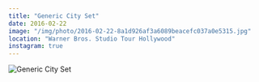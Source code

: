 ```yaml
---
title: "Generic City Set"
date: 2016-02-22
image: "/img/photo/2016-02-22-8a1d926af3a6089beacefc037a0e5315.jpg"
location: "Warner Bros. Studio Tour Hollywood"
instagram: true
---
```


![Generic City Set](/img/photo/2016-02-22-8a1d926af3a6089beacefc037a0e5315.jpg)
